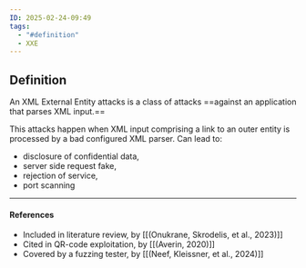 ```yaml
---
ID: 2025-02-24-09:49
tags:
  - "#definition"
  - XXE
---
```

## Definition

An XML External Entity attacks is a class of attacks ==against an application that parses XML input.==

This attacks happen when XML input comprising a link to an outer entity is processed by a bad configured XML parser. Can lead to:
- disclosure of confidential data,
- server side request fake,
- rejection of service,
- port scanning

---
#### References
- Included in literature review, by [[(Onukrane, Skrodelis, et al., 2023)]]
- Cited in QR-code exploitation, by [[(Averin, 2020)]]
- Covered by a fuzzing tester, by [[(Neef, Kleissner, et al., 2024)]]